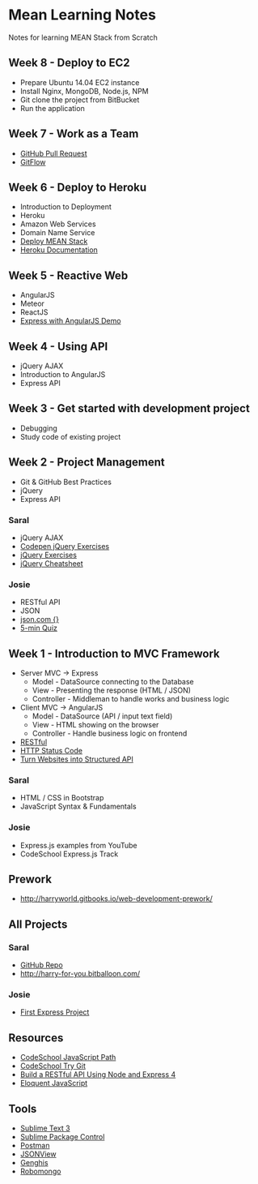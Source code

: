 # Mean Learning Notes

Notes for learning MEAN Stack from Scratch

## Week 8 - Deploy to EC2

- Prepare Ubuntu 14.04 EC2 instance
- Install Nginx, MongoDB, Node.js, NPM
- Git clone the project from BitBucket
- Run the application

## Week 7 - Work as a Team

- [GitHub Pull Request](https://help.github.com/articles/using-pull-requests/)
- [GitFlow](http://nvie.com/posts/a-successful-git-branching-model/)

## Week 6 - Deploy to Heroku

- Introduction to Deployment
- Heroku
- Amazon Web Services
- Domain Name Service
- [Deploy MEAN Stack](http://www.tilcode.com/deploying-a-mean-stack-app-to-heroku/)
- [Heroku Documentation](https://devcenter.heroku.com/articles/getting-started-with-nodejs)

## Week 5 - Reactive Web

- AngularJS
- Meteor
- ReactJS
- [Express with AngularJS Demo](https://github.com/harryworld/mean-express-angularjs-demo)

## Week 4 - Using API

- jQuery AJAX
- Introduction to AngularJS
- Express API

## Week 3 - Get started with development project

- Debugging
- Study code of existing project

## Week 2 - Project Management

- Git & GitHub Best Practices
- jQuery
- Express API

### Saral

- jQuery AJAX
- [Codepen jQuery Exercises](http://codepen.io/clintcparker/details/KAvaG)
- [jQuery Exercises](http://jqexercise.droppages.com/)
- [jQuery Cheatsheet](http://oscarotero.com/jquery/)

### Josie

- RESTful API
- JSON
- [json.com {}](https://www.json.com/)
- [5-min Quiz](https://gist.github.com/harryworld/91b5b1fb3f047cbd43e8)

## Week 1 - Introduction to MVC Framework

- Server MVC -> Express
  - Model - DataSource connecting to the Database
  - View - Presenting the response (HTML / JSON)
  - Controller - Middleman to handle works and business logic
- Client MVC -> AngularJS
  - Model - DataSource (API / input text field)
  - View - HTML showing on the browser
  - Controller - Handle business logic on frontend
- [RESTful](http://en.wikipedia.org/wiki/Representational_state_transfer)
- [HTTP Status Code](http://en.wikipedia.org/wiki/List_of_HTTP_status_codes)
- [Turn Websites into Structured API](https://www.kimonolabs.com/)

### Saral

- HTML / CSS in Bootstrap
- JavaScript Syntax & Fundamentals

### Josie

- Express.js examples from YouTube
- CodeSchool Express.js Track

## Prework

- http://harryworld.gitbooks.io/web-development-prework/

## All Projects

### Saral

- [GitHub Repo](https://github.com/saralkochar/learn/tree/master/Harrys%20assignment)
- http://harry-for-you.bitballoon.com/

### Josie

- [First Express Project](https://github.com/josietam/nodetest1)

## Resources

- [CodeSchool JavaScript Path](https://www.codeschool.com/paths/javascript)
- [CodeSchool Try Git](https://try.github.io/)
- [Build a RESTful API Using Node and Express 4](https://scotch.io/tutorials/build-a-restful-api-using-node-and-express-4)
- [Eloquent JavaScript](http://eloquentjavascript.net/)

## Tools

- [Sublime Text 3](http://www.sublimetext.com/3)
- [Sublime Package Control](https://packagecontrol.io/installation)
- [Postman](https://chrome.google.com/webstore/detail/postman-rest-client/fdmmgilgnpjigdojojpjoooidkmcomcm)
- [JSONView](https://chrome.google.com/webstore/detail/jsonview/chklaanhfefbnpoihckbnefhakgolnmc?hl=zh-TW)
- [Genghis](http://genghisapp.com/)
- [Robomongo](http://robomongo.org/)
